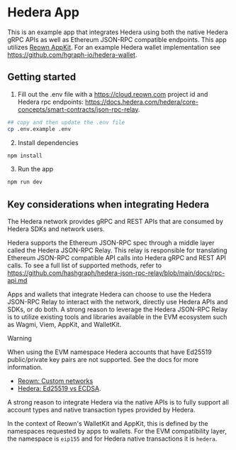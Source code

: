 # Hedera App

This is an example app that integrates Hedera using both the native Hedera gRPC APIs as well as
Ethereum JSON-RPC compatible endpoints. This app utilizes
[Reown AppKit](https://docs.reown.com/appkit/overview). For an example Hedera wallet
implementation see <https://github.com/hgraph-io/hedera-wallet>.

## Getting started

1. Fill out the .env file with a <https://cloud.reown.com> project id and Hedera rpc endpoints:
   <https://docs.hedera.com/hedera/core-concepts/smart-contracts/json-rpc-relay>.

```sh
## copy and then update the .env file
cp .env.example .env
```

2. Install dependencies

```sh
npm install
```

3. Run the app

```sh
npm run dev
```

## Key considerations when integrating Hedera

The Hedera network provides gRPC and REST APIs that are consumed by Hedera SDKs and network
users.

Hedera supports the Ethereum JSON-RPC spec through a middle layer called the Hedera JSON-RPC
Relay. This relay is responsible for translating Ethereum JSON-RPC compatible API calls into
Hedera gRPC and REST API calls. To see a full list of supported methods, refer to
<https://github.com/hashgraph/hedera-json-rpc-relay/blob/main/docs/rpc-api.md>

Apps and wallets that integrate Hedera can choose to use the Hedera JSON-RPC Relay to interact
with the network, directly use Hedera APIs and SDKs, or do both. A strong reason to leverage the
Hedera JSON-RPC Relay is to utilize existing tools and libraries available in the EVM ecosystem
such as Wagmi, Viem, AppKit, and WalletKit.

> [!WARNING]
>
> When using the EVM namespace Hedera accounts that have Ed25519 public/private key pairs are
> not supported. See the docs for more information.
>
> - [Reown: Custom networks](https://docs.reown.com/appkit/react/core/custom-networks#1-adding-your-chain-to-viem%E2%80%99s-directory-recommended)
> - [Hedera: Ed25519 vs ECDSA](https://docs.hedera.com/hedera/core-concepts/keys-and-signatures#choosing-between-ecdsa-and-ed25519-keys).

A strong reason to integrate Hedera via the native APIs is to fully support all account types
and native transaction types provided by Hedera.

In the context of Reown's WalletKit and AppKit, this is defined by the namespaces requested by
apps to wallets. For the EVM compatibility layer, the namespace is `eip155` and for Hedera
native transactions it is `hedera`.
